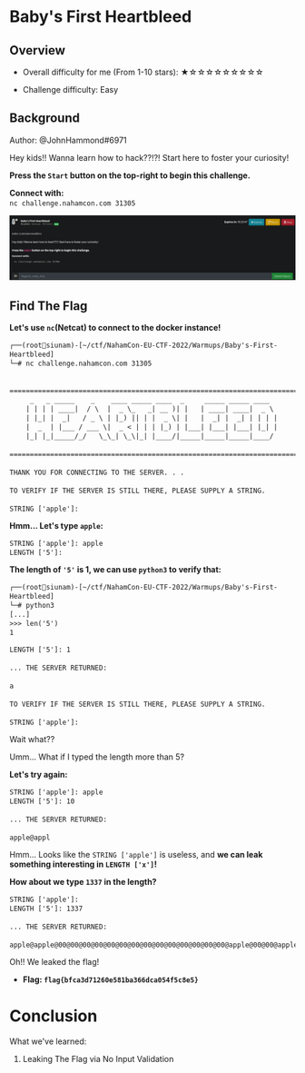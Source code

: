 # Baby's First Heartbleed

## Overview

- Overall difficulty for me (From 1-10 stars): ★☆☆☆☆☆☆☆☆☆

- Challenge difficulty: Easy

## Background

Author: @JohnHammond#6971  
  
Hey kids!! Wanna learn how to hack??!?! Start here to foster your curiosity!  
  
**Press the `Start` button on the top-right to begin this challenge.**

**Connect with:**  
`nc challenge.nahamcon.com 31305`

![](https://github.com/siunam321/CTF-Writeups/blob/main/NahamCon-EU-CTF-2022/images/Pasted%20image%2020221216223317.png)

## Find The Flag

**Let's use `nc`(Netcat) to connect to the docker instance!**
```
┌──(root🌸siunam)-[~/ctf/NahamCon-EU-CTF-2022/Warmups/Baby's-First-Heartbleed]
└─# nc challenge.nahamcon.com 31305


===============================================================================
     _   _ _____    _    ____ _____ ____  _     _____ _____ ____  
    | | | | ____|  / \  |  _ \_   _| __ )| |   | ____| ____|  _ \ 
    | |_| |  _|   / _ \ | |_) || | |  _ \| |   |  _| |  _| | | | |
    |  _  | |___ / ___ \|  _ < | | | |_) | |___| |___| |___| |_| |
    |_| |_|_____/_/   \_\_| \_\|_| |____/|_____|_____|_____|____/ 
                                                                      
===============================================================================

THANK YOU FOR CONNECTING TO THE SERVER. . .

TO VERIFY IF THE SERVER IS STILL THERE, PLEASE SUPPLY A STRING.

STRING ['apple']: 
```

**Hmm... Let's type `apple`:**
```
STRING ['apple']: apple
LENGTH ['5']: 
```

**The length of `'5'` is 1, we can use `python3` to verify that:**
```
┌──(root🌸siunam)-[~/ctf/NahamCon-EU-CTF-2022/Warmups/Baby's-First-Heartbleed]
└─# python3
[...]
>>> len('5')
1
```

```
LENGTH ['5']: 1

... THE SERVER RETURNED:

a

TO VERIFY IF THE SERVER IS STILL THERE, PLEASE SUPPLY A STRING.

STRING ['apple']: 
```

Wait what??

Umm... What if I typed the length more than 5?

**Let's try again:**
```
STRING ['apple']: apple
LENGTH ['5']: 10

... THE SERVER RETURNED:

apple@appl
```

Hmm... Looks like the `STRING ['apple']` is useless, and **we can leak something interesting in `LENGTH ['x']`!**

**How about we type `1337` in the length?**
```
STRING ['apple']: 
LENGTH ['5']: 1337

... THE SERVER RETURNED:

apple@apple@00@00@00@00@00@00@00@00@00@00@00@00@00@00@apple@00@00@apple@00@apple@00@apple@00@apple@00@flag{bfca3d71260e581ba366dca054f5c8e5}@apple@00@00@00@00@00@00@00@00@00@00@00@00@00@00@00@00@00@00@00@00@00@00@00@00@00
```

Oh!! We leaked the flag!

- **Flag: `flag{bfca3d71260e581ba366dca054f5c8e5}`**

# Conclusion

What we've learned:

1. Leaking The Flag via No Input Validation